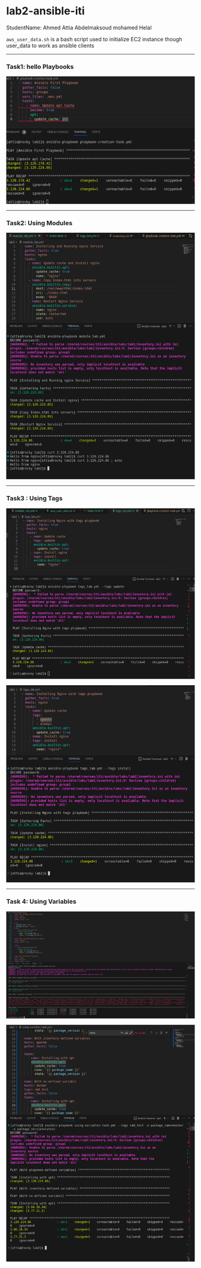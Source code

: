 # lab2-ansible-iti

StudentName:  Ahmed Attia Abdelmaksoud mohamed Helal

`aws_user_data.sh`  is a bash script used to initialize EC2 instance though user_data to work as ansible clients

----------

### Task1: hello Playbooks 


![AptUpdatePlaybook.png](screenshots/AptUpdatePlaybook.png)

------------

### Task2: Using Modules 


![module_task.png](screenshots/module_task.png)

-----------

### Task3 : Using Tags


![tags_task_1.png](screenshots/tags_task_1.png)

![tags_task_2.png](screenshots/tags_task_2.png)





--------


### Task 4: Using Variables


![using_variable_1.png](screenshots/using_variable_1.png)


![using_variable_2.png](screenshots/using_variable_2.png)

